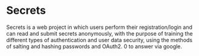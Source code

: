 # Secrets
Secrets is a web project in which users perform their registration/login and can read and submit secrets anonymously, with the purpose of training the different types of authentication and user data security, using the methods of salting and hashing passwords and OAuth2. 0 to answer via google.
